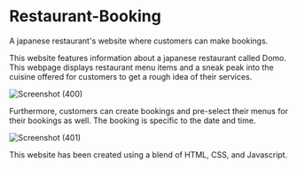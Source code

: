 # Restaurant-Booking
A japanese restaurant's website where customers can make bookings.

This website features information about a japanese restaurant called Domo.
This webpage displays restaurant menu items and a sneak peak into the cuisine offered for customers to get a rough idea of their services.

![Screenshot (400)](https://user-images.githubusercontent.com/80438950/198389136-7eb22ece-143a-4107-8112-deed393e80b1.png)

Furthermore,
customers can create bookings and pre-select their menus for their bookings as well.
The booking is specific to the date and time.

![Screenshot (401)](https://user-images.githubusercontent.com/80438950/198389343-13d06c6d-b803-44b8-be3b-adfe2752b79f.png)

This website has been created using a blend of HTML, CSS, and Javascript.
